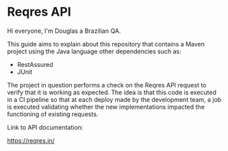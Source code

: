 # Reqres API

Hi everyone, I'm Douglas a Brazilian QA.

This guide aims to explain about this repository that contains a Maven project using the Java language other dependencies such as:

- RestAssured
- JUnit

The project in question performs a check on the Reqres API request to verify that it is working as expected. The idea is that this code is executed in a CI pipeline so that at each deploy made by the development team, a job is executed validating whether the new implementations impacted the functioning of existing requests.

Link to API documentation:

https://reqres.in/